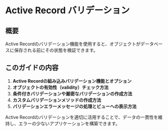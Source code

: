 # Active Record バリデーション

## 概要
Active Recordのバリデーション機能を使用すると、オブジェクトがデータベースに保存される前にその状態を検証できます。

## このガイドの内容
1. **Active Recordの組み込みバリデーション機能とオプション**
2. **オブジェクトの有効性（validity）チェック方法**
3. **条件付きバリデーションや厳密なバリデーションの作成方法**
4. **カスタムバリデーションメソッドの作成方法**
5. **バリデーションエラーメッセージの処理とビューへの表示方法**

Active Recordのバリデーションを適切に活用することで、データの一貫性を維持し、エラーの少ないアプリケーションを構築できます。

